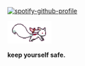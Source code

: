 [![spotify-github-profile](https://spotify-github-profile.vercel.app/api/view?uid=22rbsoskjhfqw5xtqfnqs6x2q&cover_image=true&theme=natemoo-re&bar_color=a600ff&bar_color_cover=false)](https://spotify-github-profile.vercel.app/api/view?uid=22rbsoskjhfqw5xtqfnqs6x2q&redirect=true)

<img src="static/kyubey.gif"
  alt="madoka" width="100">
  
**keep yourself safe.**
